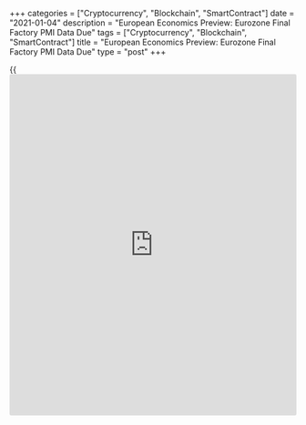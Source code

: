 +++
categories = ["Cryptocurrency", "Blockchain", "SmartContract"]
date = "2021-01-04"
description = "European Economics Preview: Eurozone Final Factory PMI Data Due"
tags = ["Cryptocurrency", "Blockchain", "SmartContract"]
title = "European Economics Preview: Eurozone Final Factory PMI Data Due"
type = "post"
+++

{{<iframe id="large-banner" src="https://www.bounty.group/#slide=4.0" width="100%" height="600" scrolling="no" style="border: 0px solid rgb(216, 221, 230); border-radius: 3px;">}}

Final manufacturing Purchasing Managers' survey results are due from
euro area and the UK on Monday, headlining a busy day for the European
economic [news](https://www.letsplayfx.com/blog/forex-news-website/).

At 2.00 am ET, consumer and producer price figures from Turkey are due.

At 3.00 am ET, unemployment from Austria and manufacturing PMI from
Poland and Turkey are due.

At 3.45 am ET, IHS Markit releases Italy's factory PMI for December.
Economists expect the index to rise to 53.7 from 51.5 in the prior
month.

Thereafter, final PMI survey results are due from France and Germany at
3.50 am and 3.55 am ET, respectively.

At 4.00 am ET, IHS Markit publishes euro area final factory PMI data.
Economists expect the index to match the flash score of 55.5 in
December.

At 4.30 am ET, IHS Markit/CIPS releases UK final factory PMI data. The
final PMI is seen at 57.3 in December, unchanged from the flash
estimate, and up from 55.6 in November.

In the meantime, UK mortgage approvals data for November is due from the
Bank of England. The number of mortgage approvals is seen at 82,500
versus 97,530 in the previous month.

For comments and feedback [contact](https://www.playgroundfx.com/contact/): editorial@rtt[news](https://www.letsplayfx.com/blog/forex-news-website/).com

[Economic News][1]

 **What parts of the world are seeing the best (and worst) economic
performances lately? Click[here][2] to check out our [Econ Scorecard][2]
and find out! See up-to-the-moment [ranking](https://www.playgroundfx.com/blog/crypto-exchange-ranking/)s for the best and worst
performers in [GDP][3], [unemployment rate][4], [inflation][5] and much
more.**

   1. www.rtt[news](https://www.letsplayfx.com/blog/forex-news-website/).com/Content/EconomicNews.aspx
   2. www.rtt[news](https://www.letsplayfx.com/blog/forex-news-website/).com/economic-scorecard/world-rank/retail-sales/highest-performance.aspx
   3. www.rtt[news](https://www.letsplayfx.com/blog/forex-news-website/).com/economic-scorecard/world-rank/GDP/highest-performance.aspx
   4. www.rtt[news](https://www.letsplayfx.com/blog/forex-news-website/).com/economic-scorecard/world-rank/unemployment-rate/lowest-performance.aspx
   5. www.rtt[news](https://www.letsplayfx.com/blog/forex-news-website/).com/economic-scorecard/world-rank/CPI/highest-performance.aspx